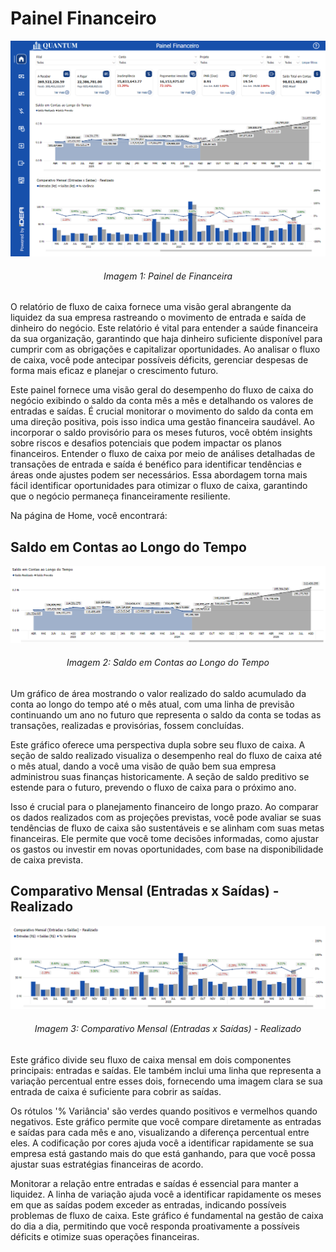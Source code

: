 # Painel Financeiro

<div align="center">
  <img src="../../assets/flux.png" alt="Painel Financeiro">
  <h6>Imagem 1: Painel de Financeira</h6>
</div>

O relatório de fluxo de caixa fornece uma visão geral abrangente da liquidez da sua empresa rastreando o movimento de entrada e saída de dinheiro do negócio. Este relatório é vital para entender a saúde financeira da sua organização, garantindo que haja dinheiro suficiente disponível para cumprir com as obrigações e capitalizar oportunidades. Ao analisar o fluxo de caixa, você pode antecipar possíveis déficits, gerenciar despesas de forma mais eficaz e planejar o crescimento futuro.

Este painel fornece uma visão geral do desempenho do fluxo de caixa do negócio exibindo o saldo da conta mês a mês e detalhando os valores de entradas e saídas. É crucial monitorar o movimento do saldo da conta em uma direção positiva, pois isso indica uma gestão financeira saudável. Ao incorporar o saldo provisório para os meses futuros, você obtém insights sobre riscos e desafios potenciais que podem impactar os planos financeiros. Entender o fluxo de caixa por meio de análises detalhadas de transações de entrada e saída é benéfico para identificar tendências e áreas onde ajustes podem ser necessários. Essa abordagem torna mais fácil identificar oportunidades para otimizar o fluxo de caixa, garantindo que o negócio permaneça financeiramente resiliente.

Na página de Home, você encontrará:

## Saldo em Contas ao Longo do Tempo

<div align="center">
  <img src="../../assets/flux_home_saldo.png" alt="Saldo em Contas ao Longo do Tempo">
  <h6>Imagem 2: Saldo em Contas ao Longo do Tempo</h6>
</div>

Um gráfico de área mostrando o valor realizado do saldo acumulado da conta ao longo do tempo até o mês atual, com uma linha de previsão continuando um ano no futuro que representa o saldo da conta se todas as transações, realizadas e provisórias, fossem concluídas.

Este gráfico oferece uma perspectiva dupla sobre seu fluxo de caixa. A seção de saldo realizado visualiza o desempenho real do fluxo de caixa até o mês atual, dando a você uma visão de quão bem sua empresa administrou suas finanças historicamente. A seção de saldo preditivo se estende para o futuro, prevendo o fluxo de caixa para o próximo ano.

Isso é crucial para o planejamento financeiro de longo prazo. Ao comparar os dados realizados com as projeções previstas, você pode avaliar se suas tendências de fluxo de caixa são sustentáveis ​​e se alinham com suas metas financeiras. Ele permite que você tome decisões informadas, como ajustar os gastos ou investir em novas oportunidades, com base na disponibilidade de caixa prevista.

## Comparativo Mensal (Entradas x Saídas) - Realizado

<div align="center">
  <img src="../../assets/flux_home_entradas.png" alt="Comparativo Mensal (Entradas x Saídas) - Realizado">
  <h6>Imagem 3: Comparativo Mensal (Entradas x Saídas) - Realizado</h6>
</div>

Este gráfico divide seu fluxo de caixa mensal em dois componentes principais: entradas e saídas. Ele também inclui uma linha que representa a variação percentual entre esses dois, fornecendo uma imagem clara se sua entrada de caixa é suficiente para cobrir as saídas.

Os rótulos '% Variância' são verdes quando positivos e vermelhos quando negativos. Este gráfico permite que você compare diretamente as entradas e saídas para cada mês e ano, visualizando a diferença percentual entre eles. A codificação por cores ajuda você a identificar rapidamente se sua empresa está gastando mais do que está ganhando, para que você possa ajustar suas estratégias financeiras de acordo.

Monitorar a relação entre entradas e saídas é essencial para manter a liquidez. A linha de variação ajuda você a identificar rapidamente os meses em que as saídas podem exceder as entradas, indicando possíveis problemas de fluxo de caixa. Este gráfico é fundamental na gestão de caixa do dia a dia, permitindo que você responda proativamente a possíveis déficits e otimize suas operações financeiras.

